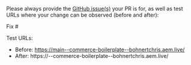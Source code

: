 Please always provide the [GitHub issue(s)](../issues) your PR is for, as well as test URLs where your change can be observed (before and after):

Fix #<gh-issue-id>

Test URLs:
- Before: https://main--commerce-boilerplate--bohnertchris.aem.live/
- After: https://<branch>--commerce-boilerplate--bohnertchris.aem.live/
